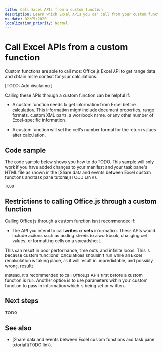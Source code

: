 ```yaml
---
title: Call Excel APIs from a custom function
description: Learn which Excel APIs you can call from your custom function. 
ms.date: 02/05/2020
localization_priority: Normal
---
```

# Call Excel APIs from a custom function

Custom functions are able to call most Office.js Excel API to get range data and obtain more context for your calculations.

[TODO: Add disclaimer]

Calling these APIs through a custom function can be helpful if:

- A custom function needs to get information from Excel before calculation. This information might include document properties, range formats, custom XML parts, a workbook name, or any other number of Excel-specific information.

- A custom function will set the cell's number format for the return values after calculation.

## Code sample

The code sample below shows you how to do TODO. This sample will only work if you have added changes to your manifest and your task pane's HTML file as shown in the [Share data and events between Excel custom functions and task pane tutorial](TODO LINK).

```javascript
TODO
```

## Restrictions to calling Office.js through a custom function

Calling Office.js through a custom function isn't recommended if:

- The API you intend to call **writes** or **sets** information. These APIs would include actions such as adding sheets to a workbook, changing cell values, or formatting cells on a spreadsheet.

This can result in poor performance, time outs, and infinite loops. This is because custom functions' calculations shouldn't run while an Excel recalculation is taking place, as it will result in unpredictable, and possibly wrong, results.

Instead, it's recommended to call Office.js APIs first before a custom function is run. Another option is to use parameters within your custom function to pass in information which is being set or written.

## Next steps

TODO

## See also

* [Share data and events between Excel custom functions and task pane tutorial](TODO link).